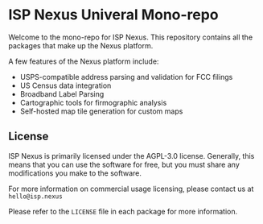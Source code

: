 # ISP Nexus Univeral Mono-repo

Welcome to the mono-repo for ISP Nexus. This repository contains all the packages that make up the Nexus platform.

A few features of the Nexus platform include:

- USPS-compatible address parsing and validation for FCC filings
- US Census data integration
- Broadband Label Parsing
- Cartographic tools for firmographic analysis
- Self-hosted map tile generation for custom maps

## License

ISP Nexus is primarily licensed under the AGPL-3.0 license. Generally,
this means that you can use the software for free, but you must share
any modifications you make to the software.

For more information on commercial usage licensing, please contact us at
`hello@isp.nexus`

Please refer to the `LICENSE` file in each package for more information.
